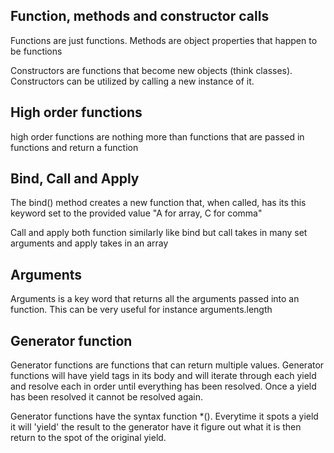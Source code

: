 ## Function, methods and constructor calls

Functions are just functions. Methods are object properties that happen to be functions

Constructors are functions that become new objects (think classes). Constructors can be utilized by calling a new instance of it.

## High order functions

high order functions are nothing more than functions that are passed in functions and return a function

## Bind, Call and Apply

The bind() method creates a new function that, when called, has its this keyword set to the provided value
"A for array, C for comma"

Call and apply both function similarly like bind but call takes in many set arguments and apply takes in an array

## Arguments

Arguments is a key word that returns all the arguments passed into an function.  This can be very useful for instance arguments.length

## Generator function

Generator functions are functions that can return multiple values. Generator functions will have yield tags in its body and will iterate through each yield and resolve each in order until everything has been resolved.  Once a yield has been resolved it cannot be resolved again.

Generator functions have the syntax function *().  Everytime it spots a yield it will 'yield' the result to the generator have it figure out what it is then return to the spot of the original yield.
